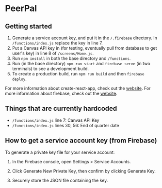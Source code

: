 # PeerPal

## Getting started

1. Generate a service account key, and put it in the `/.firebase` directory. In `/functions/index.js` replace the key in line 7.
2. Put a Canvas API key in (for testing, eventually pull from database to get user's key) in line 8 of `/screens/Home.js`.
2. Run `npm install` in both the base directory and `/functions`.
3. Run (in the base directory) `npm run start` and `firebase serve` (in two terminals) to see a development build.
4. To create a production build, run `npm run build` and then `firebase deploy`.

For more information about create-react-app, check out the [website](https://create-react-app.dev/).
For more information about firebase, check out the [website](https://firebase.google.com/).

## Things that are currently hardcoded

 - `/functions/index.js` line 7: Canvas API Key
 - `/functions/index.js` lines 30, 56: End of quarter date



## How to get a service account key (from Firebase)
To generate a private key file for your service account:

1. In the Firebase console, open Settings > Service Accounts.

2. Click Generate New Private Key, then confirm by clicking Generate Key.

3. Securely store the JSON file containing the key.